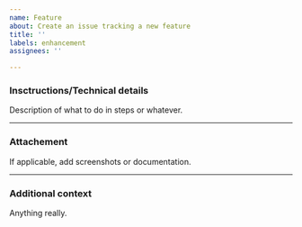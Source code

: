 ```yaml
---
name: Feature
about: Create an issue tracking a new feature
title: ''
labels: enhancement
assignees: ''

---
```


### Insctructions/Technical details
Description of what to do in steps or whatever.
- - -
### Attachement
If applicable, add screenshots or documentation.
- - -
### Additional context
Anything really.
